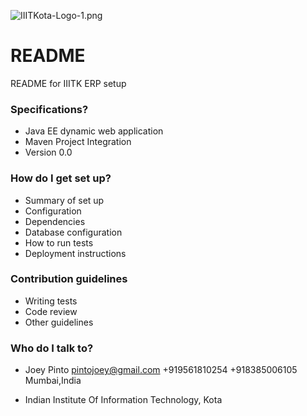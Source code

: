 ![IIITKota-Logo-1.png](https://bitbucket.org/repo/g66ArA/images/855199480-IIITKota-Logo-1.png)

# README #

README for IIITK ERP setup

### Specifications? ###

* Java EE dynamic web application
* Maven Project Integration
* Version 0.0

### How do I get set up? ###

* Summary of set up
* Configuration
* Dependencies
* Database configuration
* How to run tests
* Deployment instructions

### Contribution guidelines ###

* Writing tests
* Code review
* Other guidelines

### Who do I talk to? ###

* Joey Pinto
  pintojoey@gmail.com
  +919561810254
  +918385006105
  Mumbai,India

* Indian Institute Of Information Technology, Kota